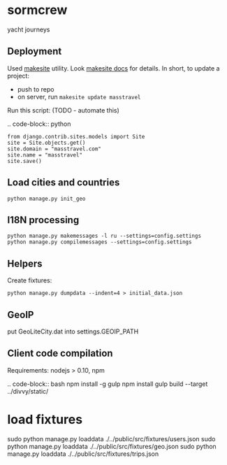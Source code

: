 sormcrew
==============================

yacht journeys

Deployment
----------

Used [makesite](https://github.com/klen/makesite) utility.
Look [makesite docs](http://pythonhosted.org/makesite/) for details.
In short, to update a project:

 - push to repo
 - on server, run `makesite update masstravel`


Run this script: (TODO - automate this)

.. code-block:: python

    from django.contrib.sites.models import Site
    site = Site.objects.get()
    site.domain = "masstravel.com"
    site.name = "masstravel"
    site.save()


Load cities and countries
-------------------------

    python manage.py init_geo


I18N processing
---------------

    python manage.py makemessages -l ru --settings=config.settings
    python manage.py compilemessages --settings=config.settings


Helpers
-------

Create fixtures:

    python manage.py dumpdata --indent=4 > initial_data.json


GeoIP
-----

put GeoLiteCity.dat into settings.GEOIP_PATH


Client code compilation
-----------------------
Requirements: nodejs > 0.10, npm

.. code-block:: bash
  npm install -g gulp
  npm install
  gulp build --target ../divvy/static/

  # load fixtures
  sudo python manage.py loaddata ./../public/src/fixtures/users.json
  sudo python manage.py loaddata ./../public/src/fixtures/geo.json
  sudo python manage.py loaddata ./../public/src/fixtures/trips.json
